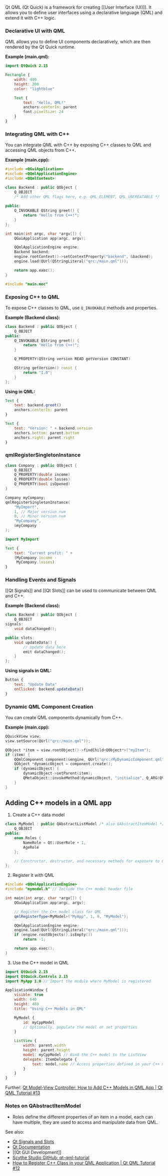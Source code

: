 Qt QML (Qt Quick) is a framework for creating [[User Interface (UI)]]. It allows you to define user interfaces using a declarative language (QML) and extend it with C++ logic.

### Declarative UI with QML

QML allows you to define UI components declaratively, which are then rendered by the Qt Quick runtime.

**Example (main.qml):**
```qml
import QtQuick 2.15

Rectangle {
    width: 400
    height: 200
    color: "lightblue"

    Text {
        text: "Hello, QML!"
        anchors.centerIn: parent
        font.pixelSize: 24
    }
}
```

### Integrating QML with C++

You can integrate QML with C++ by exposing C++ classes to QML and accessing QML objects from C++.

**Example (main.cpp):**
```cpp
#include <QGuiApplication>
#include <QQmlApplicationEngine>
#include <QQmlContext>

class Backend : public QObject {
    Q_OBJECT
    /* Add other QML flags here, e.g. QML_ELEMENT, QML_UNCREATABLE */
    
public:
    Q_INVOKABLE QString greet() {
        return "Hello from C++!";
    }
};

int main(int argc, char *argv[]) {
    QGuiApplication app(argc, argv);

    QQmlApplicationEngine engine;
    Backend backend;
    engine.rootContext()->setContextProperty("backend", &backend);
    engine.load(QUrl(QStringLiteral("qrc:/main.qml")));

    return app.exec();
}

#include "main.moc"
```

### Exposing C++ to QML

To expose C++ classes to QML, use `Q_INVOKABLE` methods and properties.

**Example (Backend class):**
```cpp
class Backend : public QObject {
    Q_OBJECT
public:
    Q_INVOKABLE QString greet() {
        return "Hello from C++!";
    }

    Q_PROPERTY(QString version READ getVersion CONSTANT)

    QString getVersion() const {
        return "1.0";
    }
};
```

**Using in QML:**
```qml
Text {
    text: backend.greet()
    anchors.centerIn: parent
}

Text {
    text: "Version: " + backend.version
    anchors.bottom: parent.bottom
    anchors.right: parent.right
}
```

### qmlRegisterSingletonInstance

```c++
class Company : public QObject {
	Q_OBJECT
	Q_PROPERTY(double income)
	Q_PROPERTY(double losses)
	Q_PROPERTY(bool isOpened)
}

Company myCompany;
qmlRegisterSingletonInstance(
	"MyImport",
	1, // Major version num
	0, // Minor version num
	"MyCompany",
	&myCompany
);
```

```qml
import MyImport

Text {
	text: "Current profit: " +
	(MyCompany.income -
	 MyCompany.losses)
}
```

### Handling Events and Signals

[[Qt Signals]] and [[Qt Slots]] can be used to communicate between QML and C++.

**Example (Backend class):**
```cpp
class Backend : public QObject {
    Q_OBJECT
signals:
    void dataChanged();

public slots:
    void updateData() {
        // Update data here
        emit dataChanged();
    }
};
```

**Using signals in QML:**
```qml
Button {
    text: "Update Data"
    onClicked: backend.updateData()
}
```

### Dynamic QML Component Creation

You can create QML components dynamically from C++.

**Example (main.cpp):**
```cpp
QQuickView view;
view.setSource(QUrl("qrc:/main.qml"));

QObject *item = view.rootObject()->findChild<QObject*>("myItem");
if (item) {
    QQmlComponent component(&engine, QUrl("qrc:/MyDynamicComponent.qml"));
    QObject *dynamicObject = component.create();
    if (dynamicObject) {
        dynamicObject->setParent(item);
        QMetaObject::invokeMethod(dynamicObject, "initialize", Q_ARG(QVariant, QVariantList()));
    }
}
```

## Adding C++ models in a QML app

1. Create a C++ data model
```cpp
class MyModel : public QAbstractListModel /* also QAbstractItemModel */{
    Q_OBJECT
public:
    enum Roles {
        NameRole = Qt::UserRole + 1,
        AgeRole
    };

    // Constructor, destructor, and necessary methods for exposure to QML
};

```

2. Register it with QML
```cpp
#include <QQmlApplicationEngine>
#include "mymodel.h" // Include the C++ model header file

int main(int argc, char *argv[]) {
    QGuiApplication app(argc, argv);

    // Register the C++ model class for QML
    qmlRegisterType<MyModel>("MyApp", 1, 0, "MyModel");

    QQmlApplicationEngine engine;
    engine.load(QUrl(QStringLiteral("qrc:/main.qml")));
    if (engine.rootObjects().isEmpty())
        return -1;

    return app.exec();
}

```

3. Use the C++ model in QML
```qml
import QtQuick 2.15
import QtQuick.Controls 2.15
import MyApp 1.0 // Import the module where MyModel is registered

ApplicationWindow {
    visible: true
    width: 640
    height: 480
    title: "Using C++ Models in QML"

    MyModel {
        id: myCppModel
        // Optionally, populate the model or set properties
    }

    ListView {
        width: parent.width
        height: parent.height
        model: myCppModel // Bind the C++ model to the ListView
        delegate: ItemDelegate {
            text: model.name // Access properties defined in your C++ model
        }
    }
}

```

Further: [Qt Model-View Controller: How to Add C++ Models in QML App | Qt QML Tutorial #13](https://www.youtube.com/watch?v=xVZx57kxgyg&list=PLP7UmEJ9z4mpi0JXcPS0VRK-7eFAfROZI&index=14)

### Notes on QAbstractItemModel

- Roles define the different properties of an item in a model, each can have multiple, they are used to access and manipulate data from QML.


See also:
- [Qt Signals and Slots](https://doc.qt.io/qt-6/signalsandslots.html)
- [Qt Documentation](https://doc.qt.io/)
- [[Qt GUI Development]]
- [Scythe Studio GitHub: qt-qml-tutorial](https://github.com/scytheStudio/qt-qml-tutorial)
- [How to Register C++ Class in your QML Application | Qt QML Tutorial #12](https://www.youtube.com/watch?v=NrUK_ds1_t4)